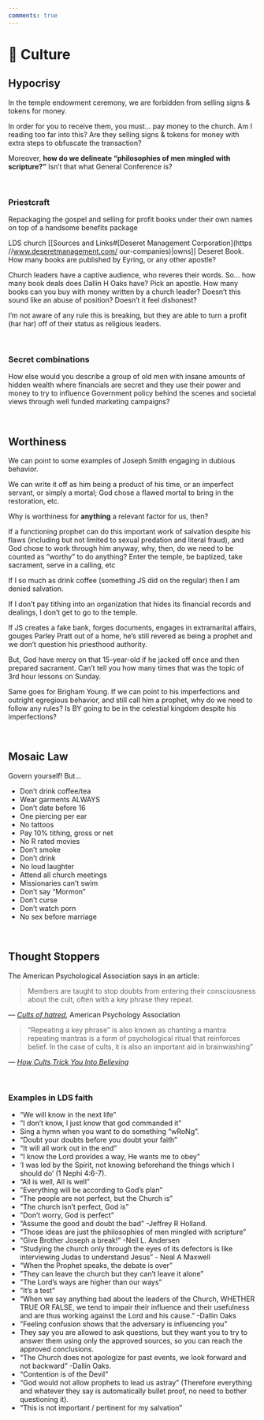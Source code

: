 ```yaml
---
comments: true
---
```

# 👥 Culture
## Hypocrisy
In the temple endowment ceremony, we are forbidden from selling signs & tokens for money.

In order for you to receive them, you must… pay money to the church. Am I reading too far into this? Are they selling signs & tokens for money with extra steps to obfuscate the transaction?

Moreover, **how do we delineate “philosophies of men mingled with scripture?”** Isn’t that what General Conference is?

&nbsp;

### Priestcraft
Repackaging the gospel and selling for profit books under their own names on top of a handsome benefits package

LDS church [[Sources and Links#[Deseret Management Corporation](https //www.deseretmanagement.com/ our-companies)|owns]] Deseret Book. How many books are published by Eyring, or any other apostle?

Church leaders have a captive audience, who reveres their words. So… how many book deals does Dallin H Oaks have? Pick an apostle. How many books can you buy with money written by a church leader? Doesn’t this sound like an abuse of position? Doesn’t it feel dishonest?

I’m not aware of any rule this is breaking, but they are able to turn a profit (har har) off of their status as religious leaders.

&nbsp;

### Secret combinations
How else would you describe a group of old men with insane amounts of hidden wealth where financials are secret and they use their power and money to try to influence Government policy behind the scenes and societal views through well funded marketing campaigns?

&nbsp;

## Worthiness
We can point to some examples of Joseph Smith engaging in dubious behavior.

We can write it off as him being a product of his time, or an imperfect servant, or simply a mortal; God chose a flawed mortal to bring in the restoration, etc.

Why is worthiness for **anything** a relevant factor for us, then?

If a functioning prophet can do this important work of salvation despite his flaws (including but not limited to sexual predation and literal fraud), and God chose to work through him anyway, why, then, do we need to be counted as “worthy” to do anything? Enter the temple, be baptized, take sacrament, serve in a calling, etc

If I so much as drink coffee (something JS did on the regular) then I am denied salvation.

If I don’t pay tithing into an organization that hides its financial records and dealings, I don’t get to go to the temple.

If JS creates a fake bank, forges documents, engages in extramarital affairs, gouges Parley Pratt out of a home, he’s still revered as being a prophet and we don’t question his priesthood authority.

But, God have mercy on that 15-year-old if he jacked off once and then prepared sacrament. Can’t tell you how many times that was the topic of 3rd hour lessons on Sunday.

Same goes for Brigham Young. If we can point to his imperfections and outright egregious behavior, and still call him a prophet, why do we need to follow any rules? Is BY going to be in the celestial kingdom despite his imperfections?

&nbsp;

## Mosaic Law
Govern yourself! But…

- Don’t drink coffee/tea
- Wear garments ALWAYS
- Don’t date before 16
- One piercing per ear
- No tattoos
- Pay 10% tithing, gross or net
- No R rated movies
- Don’t smoke
- Don’t drink
- No loud laughter
- Attend all church meetings
- Missionaries can’t swim
- Don’t say “Mormon”
- Don’t curse
- Don’t watch porn
- No sex before marriage

&nbsp;

## Thought Stoppers
The American Psychological Association says in an article:

> Members are taught to stop doubts from entering their consciousness about the cult, often with a key phrase they repeat.

— _[Cults of hatred](https://www.apa.org/monitor/nov02/cults.html)_, American Psychology Association

> “Repeating a key phrase” is also known as chanting a mantra repeating mantras is a form of psychological ritual that reinforces belief. In the case of cults, it is also an important aid in brainwashing”

— _[How Cults Trick You Into Believing](https://www.grunge.com/47584/cults-trick-believing/)_

&nbsp;

### **Examples in LDS faith**
- “We will know in the next life”
- “I don’t know, I just know that god commanded it”
- Sing a hymn when you want to do something “wRoNg”.
- “Doubt your doubts before you doubt your faith”
- “It will all work out in the end”
- “I know the Lord provides a way, He wants me to obey”
- ‘I was led by the Spirit, not knowing beforehand the things which I should do’ (1 Nephi 4:6-7).
- “All is well, All is well”
- ”Everything will be according to God’s plan”
- ”The people are not perfect, but the Church is”
- ”The church isn’t perfect, God is”
- ”Don’t worry, God is perfect”
- “Assume the good and doubt the bad” -Jeffrey R Holland.
- “Those ideas are just the philosophies of men mingled with scripture”
- “Give Brother Joseph a break!” -Neil L. Andersen
- “Studying the church only through the eyes of its defectors is like interviewing Judas to understand Jesus” - Neal A Maxwell
- “When the Prophet speaks, the debate is over”
- ”They can leave the church but they can’t leave it alone”
- ”The Lord’s ways are higher than our ways”
- ”It’s a test”
- “When we say anything bad about the leaders of the Church, WHETHER TRUE OR FALSE, we tend to impair their influence and their usefulness and are thus working against the Lord and his cause.” -Dallin Oaks
- ”Feeling confusion shows that the adversary is influencing you”
- They say you are allowed to ask questions, but they want you to try to answer them using only the approved sources, so you can reach the approved conclusions.
- “The Church does not apologize for past events, we look forward and not backward” -Dallin Oaks.
- “Contention is of the Devil”
- “God would not allow prophets to lead us astray” (Therefore everything and whatever they say is automatically bullet proof, no need to bother questioning it).
- “This is not important / pertinent for my salvation”


